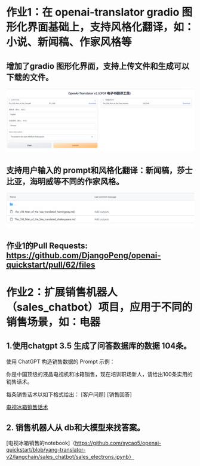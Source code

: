 # 作业1：在 openai-translator gradio 图形化界面基础上，支持风格化翻译，如：小说、新闻稿、作家风格等

## 增加了gradio 图形化界面，支持上传文件和生成可以下载的文件。
![translator-v2-gradio](./homework-images/translatorv2-demo.png)

## 支持用户输入的 prompt和风格化翻译：新闻稿，莎士比亚，海明威等不同的作家风格。
![translatorv2-outpputs](./homework-images/translatorv2-outputs.png)

## 作业1的Pull Requests: https://github.com/DjangoPeng/openai-quickstart/pull/62/files

# 作业2：扩展销售机器人（sales_chatbot）项目，应用于不同的销售场景，如：电器

## 1.使用chatgpt 3.5 生成了问答数据库的数据 104条。

使用 ChatGPT 构造销售数据的 Prompt 示例：


你是中国顶级的液晶电视机和冰箱销售，现在培训职场新人，请给出100条实用的销售话术。

每条销售话术以如下格式给出：
[客户问题]
[销售回答]

[电视冰箱销售话术](https://github.com/sycao5/openai-quickstart/blob/yang-translator-v2/langchain/sales_chatbot/electron_sales_data.txt)

## 2. 销售机器人从 db和大模型来找答案。

[电视冰箱销售的notebook]（https://github.com/sycao5/openai-quickstart/blob/yang-translator-v2/langchain/sales_chatbot/sales_electrons.ipynb）
